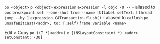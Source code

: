 `po <object>`
`p <object>`
`expression`
`expression -l objc -O --` - aliased to `poc`
`breakpoint set --one-shot true --name [UILabel setText:]`
`thread jump --by 1`
`expression CATransaction.flush()` - aliased to `caflush`
`po unsafeBitCast(<addr>, to: T.self)`
`frame variable <name>`

Edit > Copy
`po ((T *)<addr>)`
`e [(NSLayoutConstraint *) <addr> setConstant: -30]`

